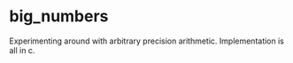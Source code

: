 # big_numbers
Experimenting around with arbitrary precision arithmetic. Implementation is all in c.
